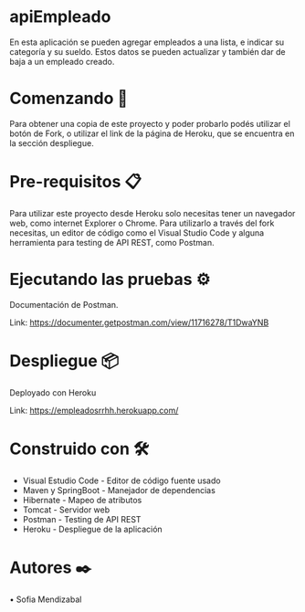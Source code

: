 # apiEmpleado

En esta aplicación se pueden agregar empleados a una lista, e indicar su categoría y su sueldo. Estos datos se pueden actualizar y también dar de baja a un empleado creado. 

# Comenzando 🚀
Para obtener una copia de este proyecto y poder probarlo podés utilizar el botón de Fork, o utilizar el link de la página de Heroku, que se encuentra en la sección despliegue.

# Pre-requisitos 📋
Para utilizar este proyecto desde Heroku solo necesitas tener un navegador web, como internet Explorer o Chrome. Para utilizarlo a través del fork necesitas, un editor de código como el Visual Studio Code y alguna herramienta para testing de API REST, como Postman.

# Ejecutando las pruebas ⚙️

Documentación de Postman.

Link: https://documenter.getpostman.com/view/11716278/T1DwaYNB

# Despliegue 📦
Deployado con Heroku

Link: https://empleadosrrhh.herokuapp.com/

# Construido con 🛠️
* Visual Estudio Code - Editor de código fuente usado
* Maven y SpringBoot - Manejador de dependencias
* Hibernate - Mapeo de atributos
* Tomcat - Servidor web
* Postman - Testing de API REST
* Heroku - Despliegue de la aplicación

# Autores ✒️
• Sofia Mendizabal
